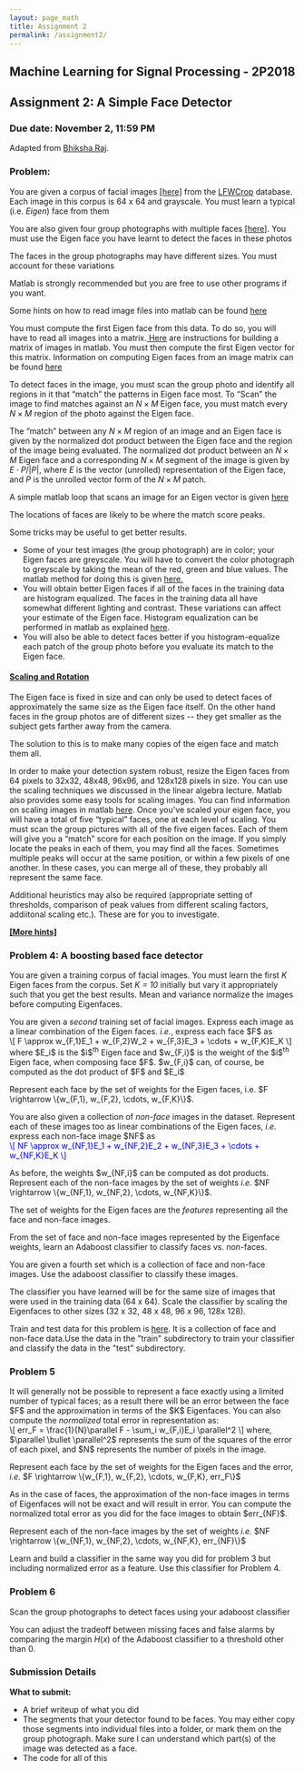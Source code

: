 ```yaml
---
layout: page_math
title: Assignment 2
permalink: /assignment2/
---
```


## Machine Learning for Signal Processing - 2P2018

## Assignment 2: A Simple Face Detector

### Due date: November 2, 11:59 PM

Adapted from [Bhiksha Raj](http://mlsp.cs.cmu.edu/people/bhiksha/index.php).

###  Problem: 

You are given a corpus of facial images <a href="{{site.url}}a2/lfw1000.zip">[here]</a> from the <a href="http://www.itee.uq.edu.au/~conrad/lfwcrop/">LFWCrop</a> database. Each image in this corpus is 64 x 64 and grayscale. You must learn a typical (i.e. *Eigen*) face from them

You are also given four group photographs with multiple faces <a href="{{site.url}}a2/group_photos.tar.gz">[here]</a>. You must use the Eigen face you have learnt to detect the faces in these photos

The faces in the group photographs may have different sizes. You must account for these variations 

Matlab is strongly recommended but you are free to use other programs if you want.

Some hints on how to read image files into matlab can be found <a href="{{site.url}}{{site.url}}assignment2_hints">here</a> 

You must compute the first Eigen face from this data. To do so, you will have to read all images into a matrix.<a href="{{site.url}}assignment2_hints#buildingmatrix"> Here</a> are instructions for building a matrix of images in matlab. You must then compute the first Eigen vector for this matrix. Information on computing Eigen faces from an image matrix can be found <a href="{{site.url}}assignment2_hints#eigenface">here</a> 

To detect faces in the image, you must scan the group photo and identify all regions in it that &ldquo;match&rdquo; the patterns in Eigen face most. To &ldquo;Scan&rdquo; the image to find matches against an $N\times M$ Eigen face, you must match every $N\times M$ region of the photo against the Eigen face.

The &ldquo;match&rdquo; between any $N\times M$ region of an image and an Eigen face is given by the normalized dot product between the Eigen face and the region of the image being evaluated. The normalized dot product between an $N\times M$ Eigen face and a corresponding $N\times M$ segment of the image is given by $E\cdot P / |P|$, where $E$ is the vector (unrolled) representation of the Eigen face, and $P$ is the unrolled vector form of the $N\times M$ patch.

A simple matlab loop that scans an image for an Eigen vector is given <a href="{{site.url}}assignment2_hints#scanimage">here</a> 

The locations of faces are likely to be where the match score peaks.

Some tricks may be useful to get better results.


<ul>
  <li> Some of your test images (the group photograph) are in color; your Eigen faces are greyscale. You will have to convert the color photograph to greyscale by taking the mean of the red, green and blue values. The matlab method for doing this is given <a href="{{site.url}}assignment2_hints#sometricks"> here.</a> </li>
  <li>You will obtain better Eigen faces if all of the faces in the training data are histogram equalized. The faces in the training data all have somewhat different lighting and contrast. These variations can affect your estimate of the Eigen face. Histogram equalization can be performed in matlab as explained <a href="{{site.url}}assignment2_hints#sometricks">here</a>. </li>
  <li>You will also be able to detect faces better if you histogram-equalize each patch of the group photo before you evaluate its match to the Eigen face. </li>
</ul>


<h4><u>Scaling and Rotation </u></h4>
The Eigen face is fixed in size and can only be used to detect faces of approximately the same size as the Eigen face itself. On the other hand faces in the group photos are of different sizes -- they get smaller as the subject gets farther away from the camera.

The solution to this is to make many copies of the eigen face and match them all.

In order to make your detection system robust, resize the Eigen faces from 64 pixels to 32x32, 48x48, 96x96, and 128x128 pixels in size. You can use the scaling techniques we discussed in the linear algebra lecture. Matlab also provides some easy tools for scaling images. You can find information on scaling images in matlab <a href="{{site.url}}assignment2_hints#scalingimages">here</a>. Once you've scaled your eigen face, you will have a total of five “typical” faces, one at each level of scaling. You must scan the group pictures with all of the five eigen faces. Each of them will give you a “match” score for each position on the image. If you simply locate the peaks in each of them, you may find all the faces. Sometimes multiple peaks will occur at the same position, or within a few pixels of one another. In these cases, you can merge all of these, they probably all represent the same face.

Additional heuristics may also be required (appropriate setting of thresholds, comparison of peak values from different scaling factors, addiitonal scaling etc.). These are for you to investigate.

<a href="{{site.url}}assignment2_hints#additionalhints"><b>[More hints]</b></a>

### Problem 4: A boosting based face detector

You are given a training corpus of facial images. You must learn the first <i>K</i> Eigen faces from the corpus. Set <i>K = 10</i> initially but vary it appropriately such that you get the best results. Mean and variance normalize the images before computing Eigenfaces.

<p>You are given a <i>second</i> training set of facial images. Express each image as a linear combination of the Eigen faces. <i>i.e.</i>, express each face $F$ as<br>
\[
F \approx w_{F,1}E_1 + w_{F,2}W_2 + w_{F,3}E_3 + \cdots + w_{F,K}E_K
\]
</font>
where $E_i$ is the $i$<sup>th</sup> Eigen face and $w_{F,i}$ is the weight of the $i$<sup>th</sup> Eigen face, when composing face $F$.  $w_{F,i}$ can, of course, be computed as the dot product of $F$ and $E_i$  </p>


<p>Represent each face by the set of weights for the Eigen faces, i.e. $F \rightarrow \{w_{F,1}, w_{F,2}, \cdots, w_{F,K}\}$. </p>

<p>You are also given a collection of <i>non-face</i> images in the dataset. Represent each of these images too as linear combinations of the Eigen faces, <i>i.e.</i> express each non-face image $NF$ as<br>
<font color="blue">
\[
NF \approx w_{NF,1}E_1 + w_{NF,2}E_2 + w_{NF,3}E_3 + \cdots + w_{NF,K}E_K
\]
</font> </p>

<p> As before, the weights $w_{NF,i}$ can be computed as dot products.  Represent each of the non-face images by the set of weights <i>i.e.</i> $NF \rightarrow \{w_{NF,1}, w_{NF,2}, \cdots, w_{NF,K}\}$.</p>

<p>The set of weights for the Eigen faces are the <i>features</i> representing all the face and non-face images. </p>

<p> From the set of face and non-face images represented by the Eigenface weights, learn an Adaboost classifier to classify faces vs. non-faces.</p>

<p>You are given a fourth set which is a collection of face and non-face images. Use the adaboost classifier to classify these images. </p>

<p>The classifier you have learned will be for the same size of images that were used in the training data (64 x 64). Scale the classifier by scaling the Eigenfaces to other sizes (32 x 32, 48 x 48, 96 x 96, 128x 128). </p>

<p>Train and test data for this problem is <a href="{{site.url}}a2/BoostingData.tar.gz">here</a>. It is a collection of face and non-face data.Use the data in the "train" subdirectory to train your classifier and classify the data in the "test" subdirectory. </p>


### Problem 5
<p>It will generally not be possible to represent a face exactly using a limited number of typical faces; as a result there will be an error between the face $F$ and the approximation in terms of the $K$ Eigenfaces. You can also compute the <i>normalized</i> total error in representation as:<br>
\[
err_F = \frac{1}{N}\parallel F - \sum_i w_{F,i}E_i \parallel^2
\]
where, $\parallel \bullet \parallel^2$  represents the sum of the squares of the error of each pixel, and $N$ represents the number of pixels in the image. <p>

<p>Represent each face by the set of weights for the Eigen faces and the error, <i>i.e.</i> $F \rightarrow \{w_{F,1}, w_{F,2}, \cdots, w_{F,K}, err_F\}$ </p>

<p>As in the case of faces, the approximation of the non-face images in terms of Eigenfaces will not be exact and will result in error. You can compute the normalized total error as you did for the face images to obtain $err_{NF}$.  </p>
<p> Represent each of the non-face images by the set of weights <i>i.e.</i>
$NF \rightarrow \{w_{NF,1}, w_{NF,2}, \cdots, w_{NF,K}, err_{NF}\}$ </p>

<p>Learn and build a classifier in the same way you did for problem 3 but including normalized error as a feature. Use this classifier for Problem 4.</p>

### Problem 6
Scan the group photographs to detect faces using your adaboost classifier

You can adjust the tradeoff between missing faces and false alarms by comparing the margin $H(x)$ of the Adaboost classifier to a threshold other than 0.

<!-- ### Problem 7
We will add a final problem on the use of independent component analysis for the face recognizer. This will be put up by next week. <br>
<p>&nbsp; -->

### Submission Details
<!-- <p>The homework is due at the beginning of class on October 31,2013. </p> -->
<p><b>What to submit:</b></p>
<ul>
  
  <li>A brief writeup of what you did</li>
  <li>The segments that your detector found to be faces. You may either copy those segments into individual files into a folder, or mark them on the group photograph. Make sure I can understand which part(s) of the image was detected as a face.</li>
  <li>The code for all of this</li>
  
</ul>

<!-- <p>Put the above in zipfile called **ml4sp_hw2.zip** and email it to the two instructors with MLSP hw2 in the subject line</p>

<p>Solutions may be emailed to James Ding or Varun Gupta, and must be cc-ed to Bhiksha. The message must have the subject line "MLSP assignment 1". It should include a report (1 page or longer) of what you did, and the resulting matrix as well as the synthesized audio. </p> -->
